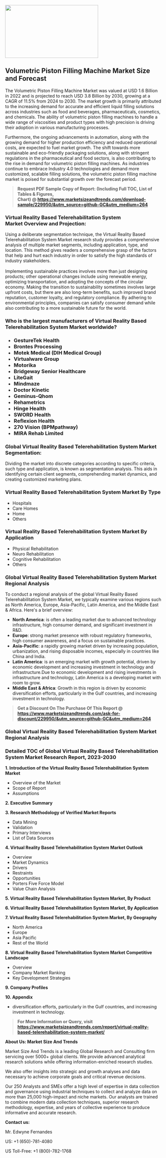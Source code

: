 <p><img class="alignnone size-medium wp-image-20088" src="https://ffe5etoiles.com/wp-content/uploads/2024/12/MST1-300x171.png" alt="" width="300" height="171" /></p><h2>Volumetric Piston Filling Machine Market Size and Forecast</h2><p>The Volumetric Piston Filling Machine Market was valued at USD 1.6 Billion in 2022 and is projected to reach USD 3.8 Billion by 2030, growing at a CAGR of 11.5% from 2024 to 2030. The market growth is primarily attributed to the increasing demand for accurate and efficient liquid filling solutions across industries such as food and beverages, pharmaceuticals, cosmetics, and chemicals. The ability of volumetric piston filling machines to handle a wide range of viscosities and product types with high precision is driving their adoption in various manufacturing processes.</p><p>Furthermore, the ongoing advancements in automation, along with the growing demand for higher production efficiency and reduced operational costs, are expected to fuel market growth. The shift towards more sustainable and eco-friendly packaging solutions, along with stringent regulations in the pharmaceutical and food sectors, is also contributing to the rise in demand for volumetric piston filling machines. As industries continue to embrace Industry 4.0 technologies and demand more customized, scalable filling solutions, the volumetric piston filling machine market is poised for substantial growth over the forecast period.</p></p><blockquote id="" class=""><strong>Request PDF Sample Copy of Report: (Including Full TOC, List of Tables &amp; Figures, Chart)&nbsp;@&nbsp;<strong><a href="https://www.marketsizeandtrends.com/download-sample/229950/&utm_source=github-GC&utm_medium=264" target="_blank">https://www.marketsizeandtrends.com/download-sample/229950/&utm_source=github-GC&utm_medium=264</a></strong></strong></blockquote><h3 id="" class="">Virtual Reality Based Telerehabilitation System Market&nbsp;Overview and Projection:</h3><p id="" class="">Using a deliberate segmentation technique, the Virtual Reality Based Telerehabilitation System Market research study provides a comprehensive analysis of multiple market segments, including application, type, and location. This method gives readers a comprehensive grasp of the factors that help and hurt each industry in order to satisfy the high standards of industry stakeholders. <br /> <br />Implementing sustainable practices involves more than just designing products; other operational changes include using renewable energy, optimizing transportation, and adopting the concepts of the circular economy. Making the transition to sustainability sometimes involves large upfront costs, but there are also long-term benefits, such improved brand reputation, customer loyalty, and regulatory compliance. By adhering to environmental principles, companies can satisfy consumer demand while also contributing to a more sustainable future for the world.</p><h3 id="" class="">Who is the largest manufacturers of&nbsp;Virtual Reality Based Telerehabilitation System Market worldwide?</h3><h3 class=""><p><ul><li>GestureTek Health </li><li> Brontes Processing </li><li> Motek Medical (DIH Medical Group) </li><li> Virtualware Group </li><li> Motorika </li><li> Bridgeway Senior Healthcare </li><li> LiteGait </li><li> Mindmaze </li><li> Doctor Kinetic </li><li> Geminus-Qhom </li><li> Rehametrics </li><li> Hinge Health </li><li> SWORD Health </li><li> Reflexion Health </li><li> 270 Vision (BPMpathway) </li><li> MIRA Rehab Limited</li></ul></p></h3><h3 id="" class="">Global&nbsp;Virtual Reality Based Telerehabilitation System Market Segmentation:</h3><p id="" class="">Dividing the market into discrete categories according to specific criteria, such type and application, is known as segmentation analysis. This aids in identifying certain client segments, comprehending market dynamics, and creating customized marketing plans.</p><h3 id="" class="">Virtual Reality Based Telerehabilitation System Market&nbsp;By Type</h3><p><p><ul><li>Hospitals</li><li> Care Homes</li><li> Home</li><li> Others</p></li></ul></p></p><h3 id="" class="">Virtual Reality Based Telerehabilitation System Market&nbsp;By Application</h3><p class=""><p><ul><li>Physical Rehabilitation</li><li> Neuro Rehabilitation</li><li> Cognitive Rehabilitation</li><li> Others</li></ul></p></p><h3 id="" class="">Global Virtual Reality Based Telerehabilitation System Market Regional Analysis</h3><p id="" class="">To conduct a regional analysis of the global Virtual Reality Based Telerehabilitation System Market, we typically examine various regions such as North America, Europe, Asia-Pacific, Latin America, and the Middle East &amp; Africa. Here's a brief overview:</p><ul><li><strong>North America</strong>: is often a leading market due to advanced technology infrastructure, high consumer demand, and significant investment in R&amp;D.</li><li><strong>Europe</strong>: strong market presence with robust regulatory frameworks, high consumer awareness, and a focus on sustainable practices.</li><li><strong>Asia-Pacific</strong>: a rapidly growing market driven by increasing population, urbanization, and rising disposable incomes, especially in countries like China and India.</li><li><strong>Latin America</strong>: is an emerging market with growth potential, driven by economic development and increasing investment in technology and infrastructure.Due to economic development and rising investments in infrastructure and technology, Latin America is a developing market with room to grow.</li><li><strong>Middle East &amp; Africa</strong>: Growth in this region is driven by economic diversification efforts, particularly in the Gulf countries, and increasing investment in technology.</li></ul><blockquote id="" class=""><strong>Get a Discount On The Purchase Of This Report @ <strong><a href="https://www.marketsizeandtrends.com/ask-for-discount/229950/&utm_source=github-GC&utm_medium=264" target="_blank">https://www.marketsizeandtrends.com/ask-for-discount/229950/&utm_source=github-GC&utm_medium=264</a></strong></strong></blockquote><h3 id="" class="">Global Virtual Reality Based Telerehabilitation System Market Regional Analysis</h3><h3 id="" class="">Detailed TOC of Global Virtual Reality Based Telerehabilitation System Market Research Report, 2023-2030</h3><p id="" class=""><strong>1. Introduction of the Virtual Reality Based Telerehabilitation System Market</strong></p><ul><li>Overview of the Market</li><li>Scope of Report</li><li>Assumptions</li></ul><p id="" class=""><strong>2. Executive Summary</strong></p><p id="" class=""><strong>3. Research Methodology of Verified Market Reports</strong></p><ul><li>Data Mining</li><li>Validation</li><li>Primary Interviews</li><li>List of Data Sources</li></ul><p id="" class=""><strong>4. Virtual Reality Based Telerehabilitation System Market Outlook</strong></p><ul><li>Overview</li><li>Market Dynamics</li><li>Drivers</li><li>Restraints</li><li>Opportunities</li><li>Porters Five Force Model</li><li>Value Chain Analysis</li></ul><p id="" class=""><strong>5. Virtual Reality Based Telerehabilitation System Market, By Product</strong></p><p id="" class=""><strong>6. Virtual Reality Based Telerehabilitation System Market, By Application</strong></p><p id="" class=""><strong>7. Virtual Reality Based Telerehabilitation System Market, By Geography</strong></p><ul><li>North America</li><li>Europe</li><li>Asia Pacific</li><li>Rest of the World</li></ul><p id="" class=""><strong>8. Virtual Reality Based Telerehabilitation System Market Competitive Landscape</strong></p><ul><li>Overview</li><li>Company Market Ranking</li><li>Key Development Strategies</li></ul><p id="" class=""><strong>9. Company Profiles</strong></p><p id="" class=""><strong>10. Appendix</strong></p><ul><li>diversification efforts, particularly in the Gulf countries, and increasing investment in technology.</li></ul><blockquote id="" class=""><strong>For More Information or Query, visit <strong><strong><a href="https://www.marketsizeandtrends.com/report/virtual-reality-based-telerehabilitation-system-market/" target="_blank">https://www.marketsizeandtrends.com/report/virtual-reality-based-telerehabilitation-system-market/</a></strong></strong></strong></blockquote><p id="" class=""><strong>About Us: Market Size And Trends</strong></p><p id="" class="">Market Size And Trends is a leading Global Research and Consulting firm servicing over 5000+ global clients. We provide advanced analytical research solutions while offering information-enriched research studies.</p><p id="" class="">We also offer insights into strategic and growth analyses and data necessary to achieve corporate goals and critical revenue decisions.</p><p id="" class="">Our 250 Analysts and SMEs offer a high level of expertise in data collection and governance using industrial techniques to collect and analyze data on more than 25,000 high-impact and niche markets. Our analysts are trained to combine modern data collection techniques, superior research methodology, expertise, and years of collective experience to produce informative and accurate research.</p><p id="" class=""><strong>Contact us:</strong></p><p id="" class="">Mr. Edwyne Fernandes</p><p id="" class="">US: +1 (650)-781-4080</p><p id="" class="">US Toll-Free: +1 (800)-782-1768</p>
